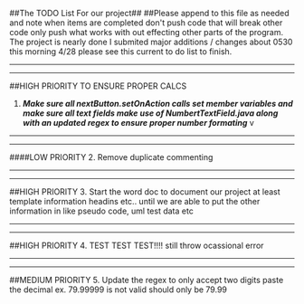 ##The TODO List For our project##
##Please append to this file as needed and note when items are completed don't push code that will break other code only push what works with out effecting other parts of the program. The project is nearly done I submited major additions / changes about 0530 this morning  4/28 please see this current to do list to finish.
               
***
***
##HIGH PRIORITY TO ENSURE PROPER CALCS
1. <strong>*Make sure all nextButton.setOnAction calls set member variables and make sure all text fields make use of NumbertTextField.java along with an updated regex to ensure proper number formating*</strong> v


***
***
####LOW PRIORITY
2. Remove duplicate commenting


***
***
##HIGH PRIORITY
3. Start the word doc to document our project at least template information headins etc.. until we are able to put the other information in like pseudo code, uml test data etc


***
***
##HIGH PRIORITY
4. TEST TEST TEST!!!! still throw ocassional error

***
***
##MEDIUM PRIORITY
5. Update the regex to only accept two digits paste the decimal ex. 79.99999 is not valid should only be 79.99



